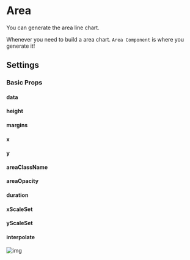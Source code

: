 # Area

You can generate the area line chart.


Whenever you need to build a area chart. `Area Component` is where you generate it!

## Settings

### Basic Props

#### data

#### height
#### margins
#### x
#### y
#### areaClassName
#### areaOpacity
#### duration
#### xScaleSet
#### yScaleSet
#### interpolate

![img](http://i.imgur.com/Zd0ENj2.png)